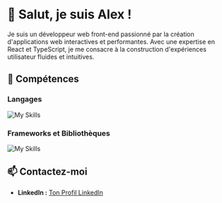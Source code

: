 # 👋 Salut, je suis Alex !

Je suis un développeur web front-end passionné par la création d'applications web interactives et performantes. Avec une expertise en React et TypeScript, je me consacre à la construction d'expériences utilisateur fluides et intuitives.

## 🚀 Compétences

### Langages 
![My Skills](https://skillicons.dev/icons?i=html,css,js,ts,)

### Frameworks et Bibliothèques
![My Skills](https://skillicons.dev/icons?i=react,redux,nextjs,tailwind)
  

## 📫 Contactez-moi

- **LinkedIn :** [Ton Profil LinkedIn](https://www.linkedin.com/in/alex-chrb)

